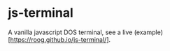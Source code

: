 # js-terminal
A vanilla javascript DOS terminal, see a live (example)[https://roog.github.io/js-terminal/].